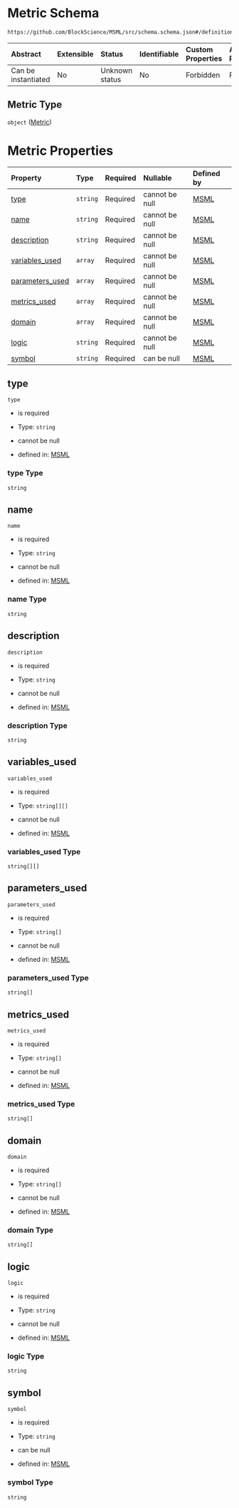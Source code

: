 # Metric Schema

```txt
https://github.com/BlockScience/MSML/src/schema.schema.json#/definitions/Metric
```



| Abstract            | Extensible | Status         | Identifiable | Custom Properties | Additional Properties | Access Restrictions | Defined In                                                                  |
| :------------------ | :--------- | :------------- | :----------- | :---------------- | :-------------------- | :------------------ | :-------------------------------------------------------------------------- |
| Can be instantiated | No         | Unknown status | No           | Forbidden         | Forbidden             | none                | [schema.schema.json\*](../../out/schema.schema.json "open original schema") |

## Metric Type

`object` ([Metric](schema-definitions-metric.md))

# Metric Properties

| Property                             | Type     | Required | Nullable       | Defined by                                                                                                                                                                   |
| :----------------------------------- | :------- | :------- | :------------- | :--------------------------------------------------------------------------------------------------------------------------------------------------------------------------- |
| [type](#type)                        | `string` | Required | cannot be null | [MSML](schema-definitions-metric-properties-type.md "https://github.com/BlockScience/MSML/src/schema.schema.json#/definitions/Metric/properties/type")                       |
| [name](#name)                        | `string` | Required | cannot be null | [MSML](schema-definitions-metric-properties-name.md "https://github.com/BlockScience/MSML/src/schema.schema.json#/definitions/Metric/properties/name")                       |
| [description](#description)          | `string` | Required | cannot be null | [MSML](schema-definitions-metric-properties-description.md "https://github.com/BlockScience/MSML/src/schema.schema.json#/definitions/Metric/properties/description")         |
| [variables\_used](#variables_used)   | `array`  | Required | cannot be null | [MSML](schema-definitions-metric-properties-variables_used.md "https://github.com/BlockScience/MSML/src/schema.schema.json#/definitions/Metric/properties/variables_used")   |
| [parameters\_used](#parameters_used) | `array`  | Required | cannot be null | [MSML](schema-definitions-metric-properties-parameters_used.md "https://github.com/BlockScience/MSML/src/schema.schema.json#/definitions/Metric/properties/parameters_used") |
| [metrics\_used](#metrics_used)       | `array`  | Required | cannot be null | [MSML](schema-definitions-metric-properties-metrics_used.md "https://github.com/BlockScience/MSML/src/schema.schema.json#/definitions/Metric/properties/metrics_used")       |
| [domain](#domain)                    | `array`  | Required | cannot be null | [MSML](schema-definitions-metric-properties-domain.md "https://github.com/BlockScience/MSML/src/schema.schema.json#/definitions/Metric/properties/domain")                   |
| [logic](#logic)                      | `string` | Required | cannot be null | [MSML](schema-definitions-metric-properties-logic.md "https://github.com/BlockScience/MSML/src/schema.schema.json#/definitions/Metric/properties/logic")                     |
| [symbol](#symbol)                    | `string` | Required | can be null    | [MSML](schema-definitions-metric-properties-symbol.md "https://github.com/BlockScience/MSML/src/schema.schema.json#/definitions/Metric/properties/symbol")                   |

## type



`type`

*   is required

*   Type: `string`

*   cannot be null

*   defined in: [MSML](schema-definitions-metric-properties-type.md "https://github.com/BlockScience/MSML/src/schema.schema.json#/definitions/Metric/properties/type")

### type Type

`string`

## name



`name`

*   is required

*   Type: `string`

*   cannot be null

*   defined in: [MSML](schema-definitions-metric-properties-name.md "https://github.com/BlockScience/MSML/src/schema.schema.json#/definitions/Metric/properties/name")

### name Type

`string`

## description



`description`

*   is required

*   Type: `string`

*   cannot be null

*   defined in: [MSML](schema-definitions-metric-properties-description.md "https://github.com/BlockScience/MSML/src/schema.schema.json#/definitions/Metric/properties/description")

### description Type

`string`

## variables\_used



`variables_used`

*   is required

*   Type: `string[][]`

*   cannot be null

*   defined in: [MSML](schema-definitions-metric-properties-variables_used.md "https://github.com/BlockScience/MSML/src/schema.schema.json#/definitions/Metric/properties/variables_used")

### variables\_used Type

`string[][]`

## parameters\_used



`parameters_used`

*   is required

*   Type: `string[]`

*   cannot be null

*   defined in: [MSML](schema-definitions-metric-properties-parameters_used.md "https://github.com/BlockScience/MSML/src/schema.schema.json#/definitions/Metric/properties/parameters_used")

### parameters\_used Type

`string[]`

## metrics\_used



`metrics_used`

*   is required

*   Type: `string[]`

*   cannot be null

*   defined in: [MSML](schema-definitions-metric-properties-metrics_used.md "https://github.com/BlockScience/MSML/src/schema.schema.json#/definitions/Metric/properties/metrics_used")

### metrics\_used Type

`string[]`

## domain



`domain`

*   is required

*   Type: `string[]`

*   cannot be null

*   defined in: [MSML](schema-definitions-metric-properties-domain.md "https://github.com/BlockScience/MSML/src/schema.schema.json#/definitions/Metric/properties/domain")

### domain Type

`string[]`

## logic



`logic`

*   is required

*   Type: `string`

*   cannot be null

*   defined in: [MSML](schema-definitions-metric-properties-logic.md "https://github.com/BlockScience/MSML/src/schema.schema.json#/definitions/Metric/properties/logic")

### logic Type

`string`

## symbol



`symbol`

*   is required

*   Type: `string`

*   can be null

*   defined in: [MSML](schema-definitions-metric-properties-symbol.md "https://github.com/BlockScience/MSML/src/schema.schema.json#/definitions/Metric/properties/symbol")

### symbol Type

`string`

